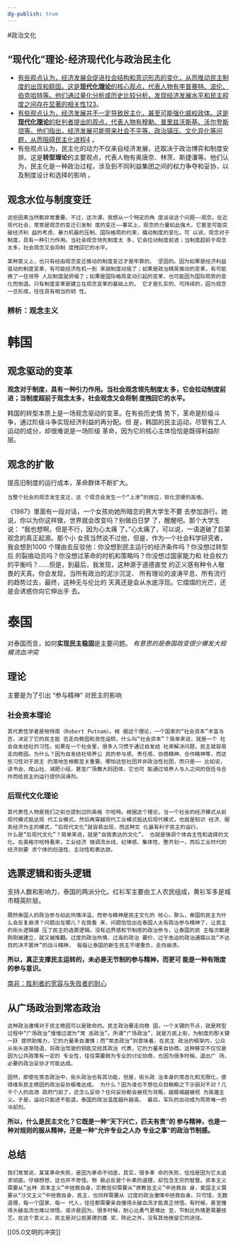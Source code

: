 ```yaml
---
dg-publish: true
---
```

#政治文化
## “现代化”理论-经济现代化与政治民主化
-   [有些观点认为，经济发展会促进社会结构和意识形态的变化，从而推动民主制度的出现和稳固。这是**现代化理论**的核心观点，代表人物有李普赛特、波伦、伯克哈特等。他们通过量化分析或历史比较分析，发现经济发展水平和民主程度之间存在显著的相关性](https://zhuanlan.zhihu.com/p/570741872)[1](https://zhuanlan.zhihu.com/p/570741872)[2](http://theory.people.com.cn/n1/2021/0825/c40531-32207404.html)[3](https://zhuanlan.zhihu.com/p/423789381)。
-   [有些观点认为，经济发展并不一定导致民主化，甚至可能强化威权政体。这是**现代化理论**的批判者提出的观点，代表人物有穆勒、普里兹沃斯基、沃尔登斯坦等。他们指出，经济发展可能带来社会不平等、政治镇压、文化异化等问题，从而阻碍民主化进程](https://shwd.nju.edu.cn/82/00/c15052a295424/page.htm)[4](https://shwd.nju.edu.cn/82/00/c15052a295424/page.htm) 。
-   有些观点认为，民主化的动力不仅来自经济发展，还取决于政治博弈和制度安排。这是**转型理论**的主要观点，代表人物有奥唐奈、林茨、斯捷潘等。他们认为，民主化是一种政治过程，涉及到不同利益集团之间的权力争夺和妥协，以及制度设计和选择的影响 。

## 观念水位与制度变迁
```
这些因素当然都非常重要。不过，这次课，我想从一个特定的角 度谈谈这个问题——观念。在近现代社会，常常是观念的变迁引发制 度的变迁——事实上，观念的力量如此强大，它甚至可能突破经济利 益的考虑、暴力机器的压制、国际格局的约束，撬动制度的变化。可 以说，观念对于制度，具有一种引力作用。当社会观念领先制度太 多，它会拉动制度前进；当制度超前于观念太多，社会观念又会将制 度拽回它的水平。

某种意义上，也只有经由观念变迁推动的制度变迁才是牢靠的、 坚固的。因为如果是经济利益驱动的制度变革，有可能经济危机一到 来就制度动摇了；如果是政治精英推动的变革，有可能换了一任领导 人后制度就坍塌了；如果是国际格局变动引起的变革，也可能因为国际局势的变化而倒退。只有制度变革是建立在观念变革的基础上的， 它才是扎实的、可持续的，因为观念一旦形成，往往具有相当的韧 性。
```
### 辨析：观念主义

# 韩国
## 观念驱动的变革
**观念对于制度，具有一种引力作用。当社会观念领先制度太 多，它会拉动制度前进；当制度超前于观念太多，社会观念又会将制 度拽回它的水平。**

韩国的转型本质上是一场观念驱动的变革。在有些历史情 势下，革命是阶级斗争，通过阶级斗争实现经济利益的再分配。但 是，韩国的民主运动，尽管有工人运动的成分，却很难说是一场阶级 革命，因为它的核心主体恰恰是既得利益阶层。
## 观念的扩散
提高旧制度的运行成本，革命群体不断扩大。
```
当整个社会的观念发生变迁，这 个观念会发生一个“上渗”的效应，软化坚硬的高墙。
```
《1987》里面有一段对话，一个女孩劝她所暗恋的男大学生不要 去参加游行。她说，你以为你这样做，世界就会改变吗？别做白日梦 了，醒醒吧。那个大学生说： “我也想啊，但是不行，因为心太痛 了。”心太痛了，可以说，一语道破了启蒙观念的真正起源。那个小 女孩当然说不过他，但是，作为一个社会科学研究者，我会想到1000 个理由去反驳他：你没想到民主运行的经济条件吗？你没想过转型后 的裂痕动员吗？你没想过革命的时机和策略吗？你没想过国家能力和 社会权力的平衡吗？……但是，到最后，我发现，这种源于道德直觉 的正义感有种令人敬畏的天真。你会发现，当所有政治的泥沙沉淀、 所有理论的波涛平息、所有流行的趋势过去，最终，这种无与伦比的 天真还是会从水底浮现。它熠熠的光芒，还是会诱惑你向它伸出手 去。
# 泰国
对泰国而言，如何**实现民主稳固**是主要问题。
*有意思的是泰国政变很少爆发大规模流血冲突*
## 理论
主要是为了引出 “参与精神” 对民主的影响
### 社会资本理论
```
其代表性学者是帕特南（Robert Putnam）。根 据这个理论，一个国家的“社会资本”丰富与否，决定了它的民主能 否走向稳固和良性运转。什么叫“社会资本”？简单来说，就是一个 社会自发结社的习性。如果在一个社会里，很多人习惯于通过自发结 社来解决问题，民主就容易走向稳固。为什么？因为自发结社培养公 民的参与感、责任感、协商精神、合作精神等，而这些习性对于民主 的落地生根都至关重要。哪怕这些社团并非政治性社团，而只是—— 比如说，读书会、爬山社、减肥小组，甚至广场舞大妈团体，它也可 能通过培养人与人之间的信任与合作而给民主的运行提供润滑剂。
```
### 后现代文化理论
```
其代表性人物是我们之前也提到过的英格 尔哈特。根据这个理论，当一个社会的经济模式从前现代模式抵达现 代工业模式，然后再穿越现代工业模式抵达后现代模式，也就是知识 经济、服务经济为主的模式，“后现代文化”就容易出现，而这种文 化最有利于民主的运行。
什么是“后现代文化”？简单来说，就是“自我表达的文化”， 也就是强调个体自主性和选择的文化。在英格尔哈特看来，工业经济 强调流水线、纪律感、集体性、整齐划一，而后工业时代的经济则要 求个体的创造性、主动性和表达欲。
```
## 选票逻辑和街头逻辑
支持人数和影响力，泰国的两派分化。红衫军主要由工人农民组成，黄衫军多是城市精英阶层。
```
既然泰国人的政治参与如此热情洋溢，而参与精神是民主文化的 核心，那么，泰国的民主为什么会反复崩溃？问题出在哪儿？在我看 来，问题恰恰出在泰国人太有政治参与精神了，让民主的街头逻辑碾 压了民主的选票逻辑。没有边界感和节制感的政治参与，让泰国的民 主每次都是刚刚被建立，就又被推翻。过度的政治热情、过高的政治 要价、过于急迫的政治通牒以及“不达目的决不罢休”的战斗精神， 每每让泰国的新生民主不堪重负，走向崩溃。
```
**所以，真正支撑民主运转的，未必是无节制的参与精神，而更可 能是一种有限度的参与意识。**

[南非：胜利者的宽容与失败者的耐心](obsidian://open?vault=%E5%A4%A7%E4%BA%8C%E4%B8%8B&file=%E4%B9%A6%2F%E6%94%BF%E6%B2%BB%2F%E7%AC%94%E8%AE%B0%2F%E5%8F%AF%E8%83%BD%E6%80%A7%E7%9A%84%E8%89%BA%E6%9C%AF%EF%BC%9A%E6%AF%94%E8%BE%83%E6%94%BF%E6%B2%BB%E5%AD%A6%2F02.1%E6%94%BF%E6%B2%BB%E8%BD%AC%E5%9E%8B-%E5%90%84%E5%9B%BD)

## 从广场政治到常态政治
```
这种政治激情对于民主稳固可以是致命的。民主政治要走向稳 固，一个关键的节点，就是转型过程中“广场政治”慢慢过渡为“常 态政治”。所谓“广场政治”，就是万民上街，为制度的那关键一跃 提供助推力，它的力量来自激情；而“常态政治”则意味着，在民主 政治的框架内，公众从街头逐渐隐退，将政治驾驶的钥匙交给其政治 代表，它的力量来自协商。这种移交不仅仅是因为公共政策有一定的 专业性，往往需要颇为专业的讨论协商，也因为很多时候，退出广 场，必要的政治妥协才可能达成。 

固然，即使在常态政治中，街头政治也有其功能，但是，街头政 治本身的常态化和无限化，使得维系民主稳固的政治妥协极难达成。 为什么？因为谁也不想在众目睽睽之下示弱对不对？几千个人的血洒 政府门前了，还怎么妥协？任何妥协都会被视为背叛，越极端越被视 为英雄主义。于是，运动只能进不能退，泰国的政治温度越升越高， 最后，军队的出动成为局势唯一的冷却剂。
```
**所以，什么是民主文化？它既是一种“天下兴亡，匹夫有责”的 参与精神，也是一种对规则的服从精神，还是一种“允许专业之人办 专业之事”的政治节制感。**

## 总结
```
我们常常说，某某革命失败，是因为革命不彻底，其实，很多革 命的失败，恰恰是因为它太追求彻底。仔细想想，这也并不奇怪。物 极必反是个朴素的道理，却包含无穷的智慧。资本主义需要从“丛林 资本主义”中拯救自身，宗教信仰需要从“原教旨主义”中拯救自 身，爱国主义需要从“沙文主义”中拯救自身，民主，也同样需要从 过度的政治激情中拯救自身。只可惜，无数道理，每一个国家、每一 代人，往往都需要亲自撞得头破血流才能真正领悟。有时候，甚至撞 得头破血流也难以领悟。或许是因为，很多时候，耐心比勇气更难达 至，节制比热情更需要技艺。在这个意义上，民主是对公民美德的嘉 奖，除此之外，没有其他挽留它的途径。
```
[[05.0文明的冲突]]